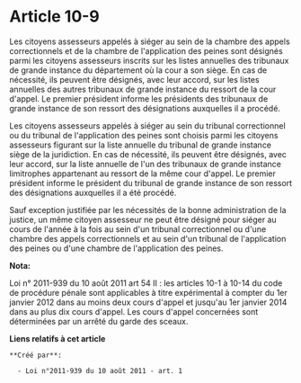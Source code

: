 # Article 10-9

Les citoyens assesseurs appelés à siéger au sein de la chambre des appels correctionnels et de la chambre de l'application
des peines sont désignés parmi les citoyens assesseurs inscrits sur les listes annuelles des tribunaux de grande instance du
département où la cour a son siège. En cas de nécessité, ils peuvent être désignés, avec leur accord, sur les listes
annuelles des autres tribunaux de grande instance du ressort de la cour d'appel. Le premier président informe les présidents
des tribunaux de grande instance de son ressort des désignations auxquelles il a procédé. 

Les citoyens assesseurs appelés à siéger au sein du tribunal correctionnel ou du tribunal de l'application des peines sont
choisis parmi les citoyens assesseurs figurant sur la liste annuelle du tribunal de grande instance siège de la juridiction.
En cas de nécessité, ils peuvent être désignés, avec leur accord, sur la liste annuelle de l'un des tribunaux de grande
instance limitrophes appartenant au ressort de la même cour d'appel. Le premier président informe le président du tribunal de
grande instance de son ressort des désignations auxquelles il a été procédé. 

Sauf exception justifiée par les nécessités de la bonne administration de la justice, un même citoyen assesseur ne peut être
désigné pour siéger au cours de l'année à la fois au sein d'un tribunal correctionnel ou d'une chambre des appels
correctionnels et au sein d'un tribunal de l'application des peines ou d'une chambre de l'application des peines.

**Nota:**

Loi n° 2011-939 du 10 août 2011 art 54 II : les articles 10-1 à 10-14 du code de procédure pénale sont applicables à titre
expérimental à compter du 1er janvier 2012 dans au moins deux cours d'appel et jusqu'au 1er janvier 2014 dans au plus dix
cours d'appel. Les cours d'appel concernées sont déterminées par un arrêté du garde des sceaux.

**Liens relatifs à cet article**

	**Créé par**:

	  - Loi n°2011-939 du 10 août 2011 - art. 1
